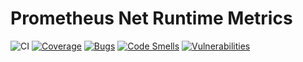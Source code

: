 # Prometheus Net Runtime Metrics

![CI](https://github.com/NazmiAltun/prometheus-netruntime-metrics/workflows/CI/badge.svg)
[![Coverage](https://sonarcloud.io/api/project_badges/measure?project=NazmiAltun_prometheus-netruntime-metrics&metric=coverage)](https://sonarcloud.io/dashboard?id=NazmiAltun_prometheus-netruntime-metrics)
[![Bugs](https://sonarcloud.io/api/project_badges/measure?project=NazmiAltun_prometheus-netruntime-metrics&metric=bugs)](https://sonarcloud.io/dashboard?id=NazmiAltun_prometheus-netruntime-metrics)
[![Code Smells](https://sonarcloud.io/api/project_badges/measure?project=NazmiAltun_prometheus-netruntime-metrics&metric=code_smells)](https://sonarcloud.io/dashboard?id=NazmiAltun_prometheus-netruntime-metrics)
[![Vulnerabilities](https://sonarcloud.io/api/project_badges/measure?project=NazmiAltun_prometheus-netruntime-metrics&metric=vulnerabilities)](https://sonarcloud.io/dashboard?id=NazmiAltun_prometheus-netruntime-metrics)